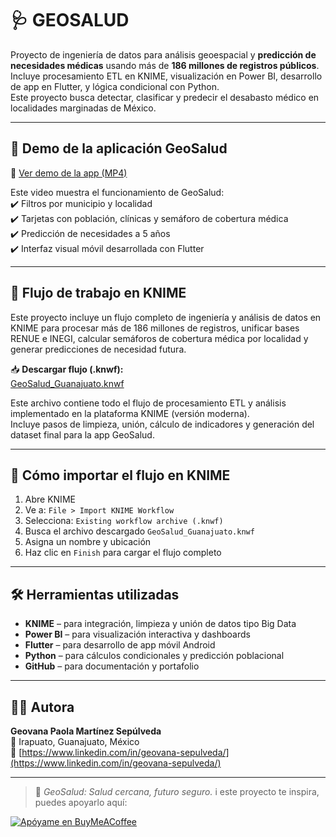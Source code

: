 # 🩺 GEOSALUD

Proyecto de ingeniería de datos para análisis geoespacial y **predicción de necesidades médicas** usando más de **186 millones de registros públicos**.  
Incluye procesamiento ETL en KNIME, visualización en Power BI, desarrollo de app en Flutter, y lógica condicional con Python.  
Este proyecto busca detectar, clasificar y predecir el desabasto médico en localidades marginadas de México.

---

## 🎥 Demo de la aplicación GeoSalud

🔗 [Ver demo de la app (MP4)](media/WhatsApp%20Video%202025-07-30%20at%201.57.33%20PM.mp4)

Este video muestra el funcionamiento de GeoSalud:  
✔️ Filtros por municipio y localidad  
✔️ Tarjetas con población, clínicas y semáforo de cobertura médica  
✔️ Predicción de necesidades a 5 años  
✔️ Interfaz visual móvil desarrollada con Flutter

---

## 🧩 Flujo de trabajo en KNIME

Este proyecto incluye un flujo completo de ingeniería y análisis de datos en KNIME para procesar más de 186 millones de registros, unificar bases RENUE e INEGI, calcular semáforos de cobertura médica por localidad y generar predicciones de necesidad futura.

📥 **Descargar flujo (.knwf):**  
[GeoSalud_Guanajuato.knwf](https://github.com/Geovana78/GeoSalud_Portafolio/raw/main/GeoSalud_Guanajuato.knwf)

Este archivo contiene todo el flujo de procesamiento ETL y análisis implementado en la plataforma KNIME (versión moderna).  
Incluye pasos de limpieza, unión, cálculo de indicadores y generación del dataset final para la app GeoSalud.

---

## 🧪 Cómo importar el flujo en KNIME

1. Abre KNIME
2. Ve a: `File > Import KNIME Workflow`
3. Selecciona: `Existing workflow archive (.knwf)`
4. Busca el archivo descargado `GeoSalud_Guanajuato.knwf`
5. Asigna un nombre y ubicación
6. Haz clic en `Finish` para cargar el flujo completo

---

## 🛠️ Herramientas utilizadas

- **KNIME** – para integración, limpieza y unión de datos tipo Big Data
- **Power BI** – para visualización interactiva y dashboards
- **Flutter** – para desarrollo de app móvil Android
- **Python** – para cálculos condicionales y predicción poblacional
- **GitHub** – para documentación y portafolio

---

## 👩‍💻 Autora

**Geovana Paola Martínez Sepúlveda**  
📍 Irapuato, Guanajuato, México  
🔗 [https://www.linkedin.com/in/geovana-sepulveda/](https://www.linkedin.com/in/geovana-sepulveda/)

---

> 📱 *GeoSalud: Salud cercana, futuro seguro.*
> i este proyecto te inspira, puedes apoyarlo aquí:
>   
[![Apóyame en BuyMeACoffee](https://img.buymeacoffee.com/button-api/?text=Apóyame&emoji=☕&slug=geo.salud&button_colour=FFDD00&font_colour=000000&font_family=Comic&outline_colour=000000&coffee_colour=ffffff)](https://buymeacoffee.com/geo.salud)
